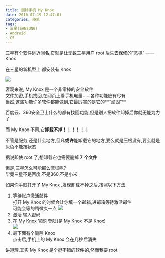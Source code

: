 ```yaml
---
title: 删除手机 My Knox
date: 2016-07-19 12:47:01
categories: 随笔
tags: 
- 三星(SANSUNG)
- Android
- C5
---
```

三星有个软件远近闻名,它就是让无数三星用户 root 后失去保修的“恶棍” —— Knox  
<!--more-->

在三星的新机型上,都安装有 Knox   

![](/post/img/myknox_1.png)  

客观来说, My Knox 是一个非常棒的安全软件  
文件加密,手机找回,在网页上看手机电量……各种功能应有尽有   
当然,这些功能许多软件都能做到,它最厉害的是它的**“顽固”**  

百度云、360安全卫士什么的都有找回功能,但是别人把软件卸掉后你就无能为力了  

而 My Knox 不同,它**卸载不掉！！！！！！**  

不管是服务,还是什么地方,但凡**或许**能卸载它的地方,要么就是压根没有,要么就是灰色不能按状态  

据说即使 root 了,想卸载它也需要删掉 **7 个文件**  

但是,三星怎么可能那么流氓呢?  
毕竟三星不是百度,不是360,不是小米  

如果你手贱打开了 My Knox ,发现卸载不掉之后,按照以下方法  

1. 等待账户激活邮件  
   打开 My Knox 的时候会让你填一个邮箱,进邮箱等待激活邮件  
   可能会等的稍微久一点
   ![](/post/img/myknox_2.png)
2. 激活 输入密码  
3. 在 [My Knox 官网](https://my.samsungknox.cn/zh-CN/) 登陆(是 My Knox 不是 Knox)  
   ![](/post/img/myknox_3.png)
4. 最下面有个删除 Knox  
   点击后,手机上的 My Knox 会在几秒后消失  

讲道理,其实 My Knox 是个挺不错的软件的,然而我要 root  